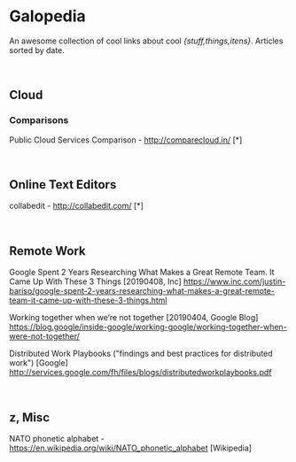 # Galopedia
An awesome collection of cool links about cool *{stuff,things,itens}*. Articles sorted by date.

&nbsp;
&nbsp;
&nbsp;


## Cloud ##

### Comparisons
Public Cloud Services Comparison - http://comparecloud.in/ [*]



&nbsp;
&nbsp;



## Online Text Editors
collabedit - http://collabedit.com/ [*]



&nbsp;
&nbsp;



## Remote Work
Google Spent 2 Years Researching What Makes a Great Remote Team. It Came Up With These 3 Things [20190408, Inc]
https://www.inc.com/justin-bariso/google-spent-2-years-researching-what-makes-a-great-remote-team-it-came-up-with-these-3-things.html

Working together when we’re not together [20190404, Google Blog]
https://blog.google/inside-google/working-google/working-together-when-were-not-together/

Distributed Work Playbooks ("findings and best practices for distributed work") [Google]
http://services.google.com/fh/files/blogs/distributedworkplaybooks.pdf



&nbsp;
&nbsp;


## z, Misc
NATO phonetic alphabet - https://en.wikipedia.org/wiki/NATO_phonetic_alphabet [Wikipedia]


